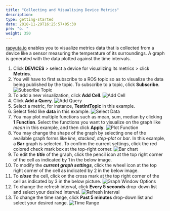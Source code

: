 ```yaml
---
title: "Collecting and Visualising Device Metrics"
description:
type: getting-started
date: 2018-11-29T16:25:57+05:30
pre: "o. "
weight: 350
---
```

[rapyuta.io](https://console.rapyuta.io) enables you to visualize metrics data that is
collected from a device like a sensor measuring the temperature of its surroundings.
A graph is generated with the data plotted against the time intervals.

1. Click **DEVICES** > select a device for visualizing its metrics > click **Metrics**.
2. You will have to first subscribe to a ROS topic so as to visualize the data being published by the topic. To subscribe to a topic, click **Subscribe**.
![Subscribe Topic](/images/getting-started/subscribe-topic.png?classes=border,shadow&width=70pc)
3. To add a new visualization, click **Add Cell**.
![Add Cell](/images/getting-started/add-cell.png?classes=border,shadow&width=70pc)
4. Click **Add a Query**.
![Add Query](/images/getting-started/add-query.png?classes=border,shadow&width=70pc)
5. Select a metric, for instance, **TestIntTopic** in this example.
6. Select field like **data** in this example.
![Select Data](/images/getting-started/select-field-data.png?classes=border,shadow&width=70pc)
7. You may plot multiple functions such as mean, sum, median by clicking **1 Function**. Select the functions you want to visualize on the graph like *mean* in this example, and then click **Apply**.
![Plot Function](/images/getting-started/function.png?classes=border,shadow&width=70pc)
8. You may change the shape of the graph by selecting one of the available graph forms like *line*, *stacked*, *step-plot* or *bar*. In this example, a **Bar** graph is selected. To confirm the current settings, click the red colored check mark box at the top-right corner.
![Bar chart](/images/getting-started/bar-chart.png?classes=border,shadow&width=70pc)
9. To edit the ***title*** of the graph, click the pencil icon at the top right corner of the cell as indicated by 1 in the below image.
10. To modify the ***current graph settings***, click the wheel icon at the top right corner of the cell as indicated by 2 in the below image.
11. To ***close*** the cell, click on the cross mark at the top right corner of the cell as indicated by 3 in the below picture.
![Graph Window Options](/images/getting-started/graph-window.png?classes=border,shadow&width=70pc)
12. To change the refresh interval, click **Every 5 seconds** drop-down list and select your desired interval.
![Refresh Interval](/images/getting-started/refresh-interval.png?classes=border,shadow&width=70pc)
13. To change the time range, click **Past 5 minutes** drop-down list and select your desired range.
![Time Range](/images/getting-started/time-range.png?classes=border,shadow&width=70pc)
